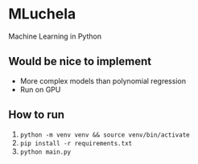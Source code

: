 # MLuchela
Machine Learning in Python

## Would be nice to implement
- More complex models than polynomial regression
- Run on GPU

## How to run
1. `python -m venv venv && source venv/bin/activate`
2. `pip install -r requirements.txt`
3. `python main.py`

